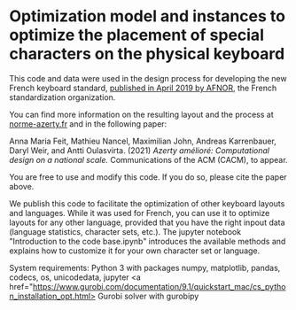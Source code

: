 # Optimization model and instances to optimize the placement of special characters on the physical keyboard

This code and data were used in the design process for developing the new French keyboard standard, <a href="https://normalisation.afnor.org/actualites/faq-clavier-francais/"> published in April 2019 by AFNOR</a>, the French standardization organization.

You can find more information on the resulting layout and the process at <a href=http://norme-azerty.fr>norme-azerty.fr</a> and in the following paper:

Anna Maria Feit, Mathieu Nancel, Maximilian John, Andreas Karrenbauer, Daryl Weir, and Antti Oulasvirta. (2021) <i>Azerty amélioré: Computational design on a national scale.</i> Communications of the ACM (CACM), to appear.

You are free to use and modify this code. If you do so, please cite the paper above.

We publish this code to facilitate the optimization of other keyboard layouts and languages. While it was used for French, you can use it to optimize layouts for any other language, provided that you have the right inpout data (language statistics, character sets, etc.). 
The jupyter notebook "Introduction to the code base.ipynb" introduces the available methods and explains how to customize it for your own character set or language. 

System requirements: 
Python 3 with packages numpy, matplotlib, pandas, codecs, os, unicodedata, jupyter
<a href="https://www.gurobi.com/documentation/9.1/quickstart_mac/cs_python_installation_opt.html> Gurobi solver with gurobipy</a>
